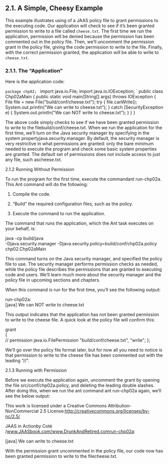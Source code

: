 ## 2.1. A Simple, Cheesy Example

This example illustrates using of a JAAS policy file to grant permissions to the executing code. Our application will check to see if it’s been granted permission to write to a file called `cheese.txt`. The first time we run the application, permission will be denied because the permission has been commented out in the policy file. Then, we’ll uncomment the permission grant in the policy file, giving the code permission to write to the file. Finally, with the correct permission granted, the application will be able to write to `cheese.txt`.

### 2.1.1. The “Application”

Here is the application code:

`package chp02;
`
import java.io.File;
import java.io.IOException;
`
public class Chp02aMain {
  public static void main(String[] args) throws IOException { 
    File file = new File("build/conf/cheese.txt");
    try {
      file.canWrite();
      System.out.println("We can write to cheese.txt"); 
    } catch (SecurityException e) {
      System.out.println("We can NOT write to cheese.txt"); 
    }
  } 
}

The above code simply checks to see if we have been granted permission to write to the filebuild/conf/cheese.txt. When we run the application for the first time, we’ll turn on the Java security manager by specifying in the system propertyjava.security.manager. By default, the security manager is very restrictive in what permissions are granted: only the bare minimum needed to execute the program and check some basic system properties are granted. The default set of permissions does not include access to just any file, such ascheese.txt.

2.1.2 Running Without Permission

To run the program for the first time, execute the commandant run-chp02a. This Ant command will do the following:

1. Compile the code.

2. “Build” the required configuration files, such as the policy.

3. Execute the command to run the application.

The command that runs the application, which the Ant task executes on your behalf, is:

java -cp build/java  
 -Djava.security.manager -Djava.security.policy=build/conf/chp02a.policy chp02.Chp02aMain

This command turns on the Java security manager, and specified the policy file to use. The security manager performs permission checks as needed, while the policy file describes the permissions that are granted to executing code and users. We’ll learn much more about the security manager and the policy file in upcoming sections and chapters.

When this command is run for the first time, you’ll see the following output:

run-chp02a:  
 \[java\] We can NOT write to cheese.txt

This output indicates that the application has not been granted permission to write to the cheese file. A quick look at the policy file will confirm this:

grant  
 {  
 // permission java.io.FilePermission "build/conf/cheese.txt", "write"; };

We’ll go over the policy file format later, but for now all you need to notice is that permission to write to the cheese file has been commented out with the leading “//”.

2.1.3 Running with Permission

Before we execute the application again, uncomment the grant by opening the file src/conf/chp02a.policy, and deleting the leading double slashes. After doing this, when we run the ant command ant run-chp02a again, we’ll see the below output:

This work is licensed under a Creative Commons Attribution-NonCommercial 2.5 License:http://creativecommons.org/licenses/by-nc/2.5/

JAAS in Actionby Coté /www.JAASbook.com/www.DrunkAndRetired.comrun-chp02a:

\[java\] We can write to cheese.txt

With the permission grant uncommented in the policy file, our code now has been granted permission to write to the filecheese.txt.

